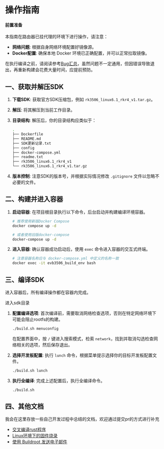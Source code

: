 # 操作指南

#### 前置准备

本指南在路由器已挂代理的环境下进行操作，请注意：

  * **网络问题**: 根据自身网络环境配置好镜像源。
  * **Docker配置**: 确保本地 Docker 环境已正确配置，并可以正常拉取镜像。

在执行编译之前，请阅读参考[Bug汇总](./docs/bugs.md)，虽然问题不一定通用，但因错误导致退出，再重新构建会花费大量时间，应提前预防。

## 一、获取并解压SDK

1.  **下载SDK**: 获取官方SDK压缩包，例如 `rk3506_linux6.1_rkr4_v1.tar.gz`。
2.  **解压**: 将其解压到当前工作目录。
3.  **目录结构**: 解压后，你的目录结构应类似于：
    
    ```bash
    .
    ├── Dockerfile
    ├── README.md
    ├── SDK更新记录.txt
    ├── config
    ├── docker-compose.yml
    ├── readme.txt
    ├── rk3506_linux6.1_rkr4_v1
    └── rk3506_linux6.1_rkr4_v1.tar.gz
    ```
4.  **版本控制**: 注意SDK的版本号，并根据实际情况修改 `.gitignore` 文件以忽略不必要的文件。

## 二、构建并进入容器

1.  **启动容器**: 在项目根目录执行以下命令，后台启动并构建编译环境容器。

    ```bash
    # 推荐使用新版Docker Compose
    docker compose up -d

    # 或者使用旧版docker-compose
    docker-compose up -d
    ```

2.  **进入容器**: 确认容器成功启动后，使用 `exec` 命令进入容器的交互式终端。

    ```bash
    # 注意容器名称应与 docker-compose.yml 中定义的名称一致
    docker exec -it evb3506_build_env bash
    ```

## 三、编译SDK

进入容器后，所有编译操作都在容器内完成。

进入sdk目录

1.  **配置编译选项**:
    首次编译前，需要取消网络检查选项，否则在特定网络环境下可能会阻止rootfs的构建。

    ```bash
    ./build.sh menuconfig
    ```

    在配置界面中，按 `/` 键进入搜索模式，检索 `network`，找到并取消勾选检查网络相关的选项，然后保存退出。

2.  **选择开发板配置**:
    执行 `lunch` 命令，根据菜单提示选择你的目标开发板配置文件。

    ```bash
    ./build.sh lunch
    ```

3.  **执行全编译**:
    完成上述配置后，执行全编译命令。

    ```bash
    ./build.sh
    ```
    

## 四、其他文档

我会在这里存放一些自己开发过程中总结的文档，欢迎通过提交pr的方式进行补充

- [交叉编译rust程序](./docs/交叉编译rust程序.md)
- [Linux环境下的固件烧录](./docs/Linux环境下的固件烧录.md)
- [使用 Buildroot 发送电子邮件](./docs/发送电子邮件.md)